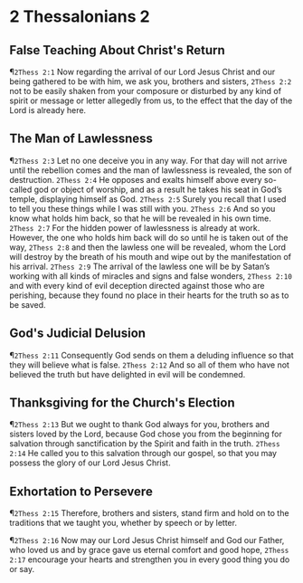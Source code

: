 # 2 Thessalonians 2

## False Teaching About Christ's Return
¶`2Thess 2:1` Now regarding the arrival of our Lord Jesus Christ and our being gathered to be with him, we ask you, brothers and sisters,
`2Thess 2:2` not to be easily shaken from your composure or disturbed by any kind of spirit or message or letter allegedly from us, to the effect that the day of the Lord is already here.

## The Man of Lawlessness
¶`2Thess 2:3` Let no one deceive you in any way. For that day will not arrive until the rebellion comes and the man of lawlessness is revealed, the son of destruction.
`2Thess 2:4` He opposes and exalts himself above every so-called god or object of worship, and as a result he takes his seat in God’s temple, displaying himself as God.
`2Thess 2:5` Surely you recall that I used to tell you these things while I was still with you.
`2Thess 2:6` And so you know what holds him back, so that he will be revealed in his own time.
`2Thess 2:7` For the hidden power of lawlessness is already at work. However, the one who holds him back will do so until he is taken out of the way,
`2Thess 2:8` and then the lawless one will be revealed, whom the Lord will destroy by the breath of his mouth and wipe out by the manifestation of his arrival.
`2Thess 2:9` The arrival of the lawless one will be by Satan’s working with all kinds of miracles and signs and false wonders,
`2Thess 2:10` and with every kind of evil deception directed against those who are perishing, because they found no place in their hearts for the truth so as to be saved.

## God's Judicial Delusion
¶`2Thess 2:11` Consequently God sends on them a deluding influence so that they will believe what is false.
`2Thess 2:12` And so all of them who have not believed the truth but have delighted in evil will be condemned.

## Thanksgiving for the Church's Election
¶`2Thess 2:13` But we ought to thank God always for you, brothers and sisters loved by the Lord, because God chose you from the beginning for salvation through sanctification by the Spirit and faith in the truth.
`2Thess 2:14` He called you to this salvation through our gospel, so that you may possess the glory of our Lord Jesus Christ.

## Exhortation to Persevere
¶`2Thess 2:15` Therefore, brothers and sisters, stand firm and hold on to the traditions that we taught you, whether by speech or by letter.

¶`2Thess 2:16` Now may our Lord Jesus Christ himself and God our Father, who loved us and by grace gave us eternal comfort and good hope,
`2Thess 2:17` encourage your hearts and strengthen you in every good thing you do or say.
